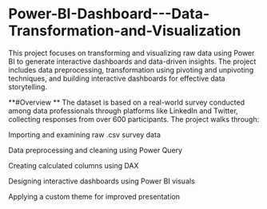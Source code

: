 # Power-BI-Dashboard---Data-Transformation-and-Visualization
This project focuses on transforming and visualizing raw data using Power BI to generate interactive dashboards and data-driven insights. The project includes data preprocessing, transformation using pivoting and unpivoting techniques, and building interactive dashboards for effective data storytelling.

**#Overview
**
The dataset is based on a real-world survey conducted among data professionals through platforms like LinkedIn and Twitter, collecting responses from over 600 participants. The project walks through:

Importing and examining raw .csv survey data

Data preprocessing and cleaning using Power Query

Creating calculated columns using DAX

Designing interactive dashboards using Power BI visuals

Applying a custom theme for improved presentation
